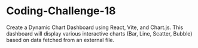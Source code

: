 # Coding-Challenge-18
Create a Dynamic Chart Dashboard using React, Vite, and Chart.js. This dashboard will display various interactive charts (Bar, Line, Scatter, Bubble) based on data fetched from an external file.
